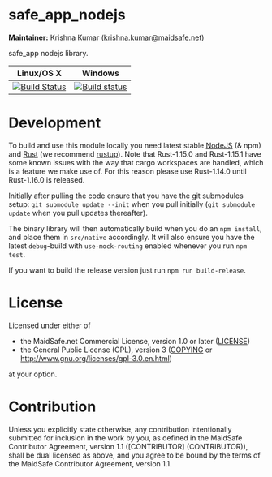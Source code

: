 # safe_app_nodejs

**Maintainer:** Krishna Kumar (krishna.kumar@maidsafe.net)

safe_app nodejs library.

|Linux/OS X|Windows|
|:---:|:--------:|
|[![Build Status](https://travis-ci.org/maidsafe/safe-app-nodejs.svg?branch=master)](https://travis-ci.org/maidsafe/safe-app-nodejs)|[![Build status](https://ci.appveyor.com/api/projects/status/efktyecwydxrhs5d/branch/master?svg=true)](https://ci.appveyor.com/project/MaidSafe-QA/safe-app-nodejs/branch/master)|

# Development

To build and use this module locally you need latest stable [NodeJS](https://nodejs.org/en/) (& npm) and [Rust](https://www.rust-lang.org/en-US/) (we recommend [rustup](https://rustup.rs/)). Note that Rust-1.15.0 and Rust-1.15.1 have some known issues with the way that cargo workspaces are handled, which is a feature we make use of. For this reason please use Rust-1.14.0 until Rust-1.16.0 is released.

Initially after pulling the code ensure that you have the git submodules setup: `git submodule update --init` when you pull initially (`git submodule update` when you pull updates thereafter). 

The binary library will then automatically build when you do an `npm install`, and place them in `src/native` accordingly. It will also ensure you have the latest `debug`-build  with `use-mock-routing` enabled whenever you run `npm test`.

If you want to build the release version just run `npm run build-release`.


# License

Licensed under either of

* the MaidSafe.net Commercial License, version 1.0 or later ([LICENSE](LICENSE))
* the General Public License (GPL), version 3 ([COPYING](COPYING) or http://www.gnu.org/licenses/gpl-3.0.en.html)

at your option.

# Contribution

Unless you explicitly state otherwise, any contribution intentionally submitted for inclusion in the
work by you, as defined in the MaidSafe Contributor Agreement, version 1.1 ([CONTRIBUTOR]
(CONTRIBUTOR)), shall be dual licensed as above, and you agree to be bound by the terms of the
MaidSafe Contributor Agreement, version 1.1.
